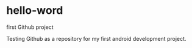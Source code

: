 # hello-word
first Github project

Testing Github as a repository for my first android development project.
